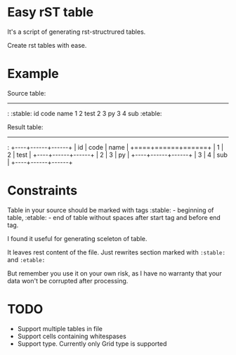 Easy rST table
==============

It's a script of generating rst-structrured tables.

Create rst tables with ease.

**Example**
===========

Source table:
_____________
:
:stable:
id code name
1 2 test
2 3 py
3 4 sub
:etable:

Result table:
_____________
:
+----+------+------+
| id | code | name |
+====+======+======+
|  1 |    2 | test |
+----+------+------+
|  2 |    3 |   py |
+----+------+------+
|  3 |    4 |  sub |
+----+------+------+


Constraints
===========

Table in your source should be marked with tags :stable: - beginning of table,
:etable: - end of table without spaces after start tag and before end tag.

I found it useful for generating sceleton of table.

It leaves rest content of the file. Just rewrites section marked with `:stable:` and `:etable:`

But remember you use it on your own risk, as I have no warranty that your data won't be corrupted after
processing.

TODO
====

- Support multiple tables in file
- Support cells containing whitespases
- Support type. Currently only Grid type is supported

